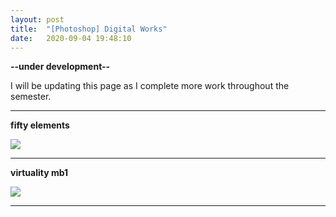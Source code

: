 ```yaml
---
layout: post
title:  "[Photoshop] Digital Works"
date:   2020-09-04 19:48:10
---
```

**--under development--**

I will be updating this page as I complete more work throughout the semester.

-----------------------------------------------------------

**fifty elements**

<img src="https://i.imgur.com/bUeaZJ7.jpg">

-----------------------------------------------------------

**virtuality mb1**

<img src="https://i.imgur.com/pLGLJNM.png">

-----------------------------------------------------------

